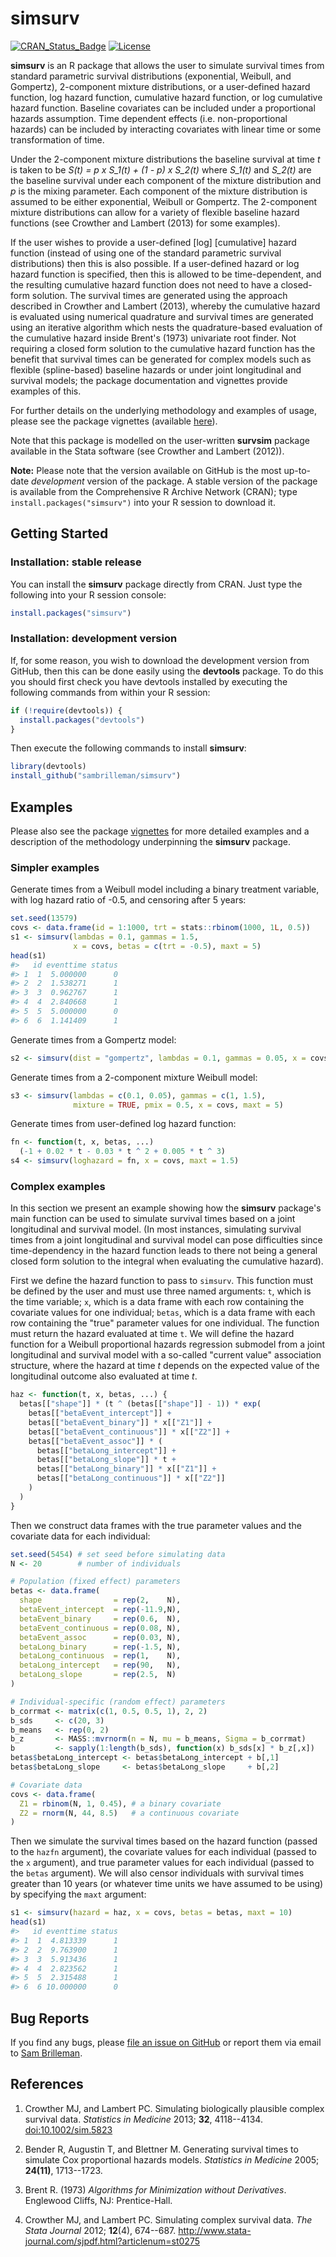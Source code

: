 
<!-- README.md is generated from README.Rmd. Please edit that file -->
simsurv
=======

[![CRAN\_Status\_Badge](http://www.r-pkg.org/badges/version/simsurv)](http://www.r-pkg.org/pkg/simsurv) [![License](https://img.shields.io/badge/License-GPL%20%28%3E=%203%29-brightgreen.svg)](http://www.gnu.org/licenses/gpl-3.0.html)

**simsurv** is an R package that allows the user to simulate survival times from standard parametric survival distributions (exponential, Weibull, and Gompertz), 2-component mixture distributions, or a user-defined hazard function, log hazard function, cumulative hazard function, or log cumulative hazard function. Baseline covariates can be included under a proportional hazards assumption. Time dependent effects (i.e. non-proportional hazards) can be included by interacting covariates with linear time or some transformation of time.

Under the 2-component mixture distributions the baseline survival at time *t* is taken to be *S(t) = p x S\_1(t) + (1 - p) x S\_2(t)* where *S\_1(t)* and *S\_2(t)* are the baseline survival under each component of the mixture distribution and *p* is the mixing parameter. Each component of the mixture distribution is assumed to be either exponential, Weibull or Gompertz. The 2-component mixture distributions can allow for a variety of flexible baseline hazard functions (see Crowther and Lambert (2013) for some examples).

If the user wishes to provide a user-defined \[log\] \[cumulative\] hazard function (instead of using one of the standard parametric survival distributions) then this is also possible. If a user-defined hazard or log hazard function is specified, then this is allowed to be time-dependent, and the resulting cumulative hazard function does not need to have a closed-form solution. The survival times are generated using the approach described in Crowther and Lambert (2013), whereby the cumulative hazard is evaluated using numerical quadrature and survival times are generated using an iterative algorithm which nests the quadrature-based evaluation of the cumulative hazard inside Brent's (1973) univariate root finder. Not requiring a closed form solution to the cumulative hazard function has the benefit that survival times can be generated for complex models such as flexible (spline-based) baseline hazards or under joint longitudinal and survival models; the package documentation and vignettes provide examples of this.

For further details on the underlying methodology and examples of usage, please see the package vignettes (available [here](https://cran.r-project.org/web/packages/simsurv/index.html)).

Note that this package is modelled on the user-written **survsim** package available in the Stata software (see Crowther and Lambert (2012)).

**Note:** Please note that the version available on GitHub is the most up-to-date *development* version of the package. A stable version of the package is available from the Comprehensive R Archive Network (CRAN); type `install.packages("simsurv")` into your R session to download it.

Getting Started
---------------

### Installation: stable release

You can install the **simsurv** package directly from CRAN. Just type the following into your R session console:

``` r
install.packages("simsurv")
```

### Installation: development version

If, for some reason, you wish to download the development version from GitHub, then this can be done easily using the **devtools** package. To do this you should first check you have devtools installed by executing the following commands from within your R session:

``` r
if (!require(devtools)) {
  install.packages("devtools")
}
```

Then execute the following commands to install **simsurv**:

``` r
library(devtools)
install_github("sambrilleman/simsurv")
```

Examples
--------

Please also see the package [vignettes](https://cran.r-project.org/web/packages/simsurv/index.html) for more detailed examples and a description of the methodology underpinning the **simsurv** package.

### Simpler examples

Generate times from a Weibull model including a binary treatment variable, with log hazard ratio of -0.5, and censoring after 5 years:

``` r
set.seed(13579)
covs <- data.frame(id = 1:1000, trt = stats::rbinom(1000, 1L, 0.5))
s1 <- simsurv(lambdas = 0.1, gammas = 1.5,
              x = covs, betas = c(trt = -0.5), maxt = 5)
head(s1)
#>   id eventtime status
#> 1  1  5.000000      0
#> 2  2  1.538271      1
#> 3  3  0.962767      1
#> 4  4  2.840668      1
#> 5  5  5.000000      0
#> 6  6  1.141409      1
```

Generate times from a Gompertz model:

``` r
s2 <- simsurv(dist = "gompertz", lambdas = 0.1, gammas = 0.05, x = covs)
```

Generate times from a 2-component mixture Weibull model:

``` r
s3 <- simsurv(lambdas = c(0.1, 0.05), gammas = c(1, 1.5),
              mixture = TRUE, pmix = 0.5, x = covs, maxt = 5)
```

Generate times from user-defined log hazard function:

``` r
fn <- function(t, x, betas, ...)
  (-1 + 0.02 * t - 0.03 * t ^ 2 + 0.005 * t ^ 3)
s4 <- simsurv(loghazard = fn, x = covs, maxt = 1.5)
```

### Complex examples

In this section we present an example showing how the **simsurv** package's main function can be used to simulate survival times based on a joint longitudinal and survival model. (In most instances, simulating survival times from a joint longitudinal and survival model can pose difficulties since time-dependency in the hazard function leads to there not being a general closed form solution to the integral when evaluating the cumulative hazard).

First we define the hazard function to pass to `simsurv`. This function must be defined by the user and must use three named arguments: `t`, which is the time variable; `x`, which is a data frame with each row containing the covariate values for one individual; `betas`, which is a data frame with each row containing the "true" parameter values for one individual. The function must return the hazard evaluated at time `t`. We will define the hazard function for a Weibull proportional hazards regression submodel from a joint longitudinal and survival model with a so-called "current value" association structure, where the hazard at time *t* depends on the expected value of the longitudinal outcome also evaluated at time *t*.

``` r
haz <- function(t, x, betas, ...) {
  betas[["shape"]] * (t ^ (betas[["shape"]] - 1)) * exp(
    betas[["betaEvent_intercept"]] +
    betas[["betaEvent_binary"]] * x[["Z1"]] +
    betas[["betaEvent_continuous"]] * x[["Z2"]] +
    betas[["betaEvent_assoc"]] * (
      betas[["betaLong_intercept"]] +
      betas[["betaLong_slope"]] * t +
      betas[["betaLong_binary"]] * x[["Z1"]] +
      betas[["betaLong_continuous"]] * x[["Z2"]]
    )
  )
}
```

Then we construct data frames with the true parameter values and the covariate data for each individual:

``` r
set.seed(5454) # set seed before simulating data
N <- 20        # number of individuals

# Population (fixed effect) parameters
betas <- data.frame(
  shape                = rep(2,    N),
  betaEvent_intercept  = rep(-11.9,N),
  betaEvent_binary     = rep(0.6,  N),
  betaEvent_continuous = rep(0.08, N),
  betaEvent_assoc      = rep(0.03, N),
  betaLong_binary      = rep(-1.5, N),
  betaLong_continuous  = rep(1,    N),
  betaLong_intercept   = rep(90,   N),
  betaLong_slope       = rep(2.5,  N)
)

# Individual-specific (random effect) parameters
b_corrmat <- matrix(c(1, 0.5, 0.5, 1), 2, 2)
b_sds     <- c(20, 3)
b_means   <- rep(0, 2)
b_z       <- MASS::mvrnorm(n = N, mu = b_means, Sigma = b_corrmat)
b         <- sapply(1:length(b_sds), function(x) b_sds[x] * b_z[,x])
betas$betaLong_intercept <- betas$betaLong_intercept + b[,1]
betas$betaLong_slope     <- betas$betaLong_slope     + b[,2]

# Covariate data
covs <- data.frame(
  Z1 = rbinom(N, 1, 0.45), # a binary covariate
  Z2 = rnorm(N, 44, 8.5)   # a continuous covariate
)
```

Then we simulate the survival times based on the hazard function (passed to the `hazfn` argument), the covariate values for each individual (passed to the `x` argument), and true parameter values for each individual (passed to the `betas` argument). We will also censor individuals with survival times greater than 10 years (or whatever time units we have assumed to be using) by specifying the `maxt` argument:

``` r
s1 <- simsurv(hazard = haz, x = covs, betas = betas, maxt = 10)
head(s1)
#>   id eventtime status
#> 1  1  4.813339      1
#> 2  2  9.763900      1
#> 3  3  5.913436      1
#> 4  4  2.823562      1
#> 5  5  2.315488      1
#> 6  6 10.000000      0
```

Bug Reports
-----------

If you find any bugs, please [file an issue on GitHub](https://github.com/sambrilleman/simsurv/issues) or report them via email to [Sam Brilleman](mailto:sam.brilleman@monash.edu).

References
----------

1.  Crowther MJ, and Lambert PC. Simulating biologically plausible complex survival data. *Statistics in Medicine* 2013; **32**, 4118--4134. <doi:10.1002/sim.5823>

2.  Bender R, Augustin T, and Blettner M. Generating survival times to simulate Cox proportional hazards models. *Statistics in Medicine* 2005; **24(11)**, 1713--1723.

3.  Brent R. (1973) *Algorithms for Minimization without Derivatives*. Englewood Cliffs, NJ: Prentice-Hall.

4.  Crowther MJ, and Lambert PC. Simulating complex survival data. *The Stata Journal* 2012; **12**(4), 674--687. <http://www.stata-journal.com/sjpdf.html?articlenum=st0275>
